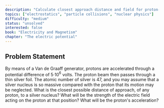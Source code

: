 ```yaml
---
description: "Calculate closest approach distance and field for proton-nucleus collision"
topics: ["electrostatics", "particle collisions", "nuclear physics"]
difficulty: "medium"
status: "unsolved"
interested: false
book: "Electricity and Magnetism"
chapter: "The electric potential"
---
```


## Problem Statement
By means of a Van de Graaff generator, protons are accelerated through a potential difference of 5·10$^6$ volts. The proton beam then passes through a thin silver foil. The atomic number of silver is 47, and you may assume that a silver nucleus is so massive compared with the proton that its motion may be neglected. What is the closest possible distance of approach, of any proton, to a silver nucleus? What will be the strength of the electric field acting on the proton at that position? What will be the proton's acceleration?